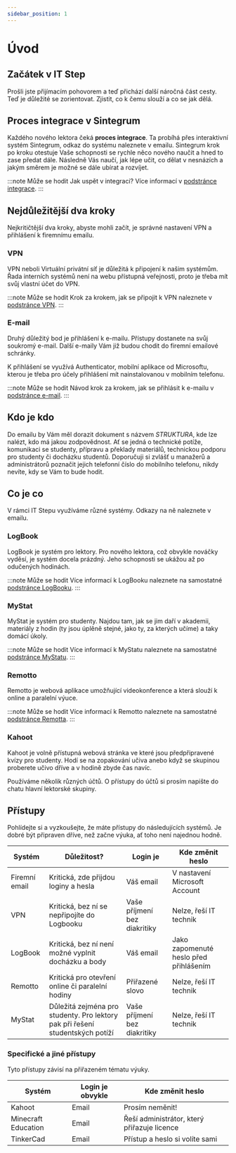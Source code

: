 ```yaml
---
sidebar_position: 1
---
```


# Úvod

## Začátek v IT Step

Prošli jste přijímacím pohovorem a teď přichází další náročná část cesty. Teď je důležité se zorientovat. Zjistit, co k čemu slouží a co se jak dělá.

## Proces integrace v Sintegrum

Každého nového lektora čeká **proces integrace**. Ta probíhá přes interaktivní systém Sintegrum, odkaz do systému naleznete v emailu. Sintegrum krok po kroku otestuje Vaše schopnosti se rychle něco nového naučit a hned to zase předat dále. Následně Vás naučí, jak lépe učit, co dělat v nesnázích a jakým směrem je možné se dále ubírat a rozvíjet.

:::note Může se hodit
Jak uspět v integraci? Více informací v [podstránce integrace](sintegrum).
:::

## Nejdůležitější dva kroky

Nejkritičtější dva kroky, abyste mohli začít, je správné nastavení VPN a přihlášení k firemnímu emailu.

### VPN

VPN neboli Virtuální privátní síť je důležitá k připojení k našim systémům. Řada interních systémů není na webu přístupná veřejnosti, proto je třeba mít svůj vlastní účet do VPN.

:::note Může se hodit
Krok za krokem, jak se připojit k VPN naleznete v [podstránce VPN](vpn).
:::

### E-mail

Druhý důležitý bod je přihlášení k e-mailu. Přístupy dostanete na svůj soukromý e-mail. Další e-maily Vám již budou chodit do firemní emailové schránky.

K přihlášení se využívá Authenticator, mobilní aplikace od Microsoftu, kterou je třeba pro účely přihlášení mít nainstalovanou v mobilním telefonu.

:::note Může se hodit
Návod krok za krokem, jak se přihlásit k e-mailu v [podstránce e-mail](email).
:::

## Kdo je kdo

Do emailu by Vám měl dorazit dokument s názvem _STRUKTURA_, kde lze nalézt, kdo má jakou zodpovědnost. Ať se jedná o technické potíže, komunikaci se studenty, přípravu a překlady materiálů, technickou podporu pro studenty či docházku studentů. Doporučuji si zvlášť u manažerů a administrátorů poznačit jejich telefonní číslo do mobilního telefonu, nikdy nevíte, kdy se Vám to bude hodit.

## Co je co

V rámci IT Stepu využíváme různé systémy. Odkazy na ně naleznete v emailu.

### LogBook

LogBook je systém pro lektory. Pro nového lektora, což obvykle nováčky vyděsí, je systém docela prázdný. Jeho schopnosti se ukážou až po odučených hodinách.

:::note Může se hodit
Více informací k LogBooku naleznete na samostatné [podstránce LogBooku](logbook).
:::

### MyStat

MyStat je systém pro studenty. Najdou tam, jak se jim daří v akademii, materiály z hodin (ty jsou úplěně stejné, jako ty, za kterých učíme) a taky domácí úkoly.

:::note Může se hodit
Více informací k MyStatu naleznete na samostatné [podstránce MyStatu](mystat).
:::

### Remotto

Remotto je webová aplikace umožňující videokonference a která slouží k online a paralelní výuce.

:::note Může se hodit
Více informací k Remotto naleznete na samostatné [podstránce Remotta](remotto).
:::

### Kahoot

Kahoot je volně přístupná webová stránka ve které jsou předpřipravené kvízy pro studenty. Hodí se na zopakování učiva anebo když se skupinou proberete učivo dříve a v hodině zbyde čas navíc.

Používáme několik různých účtů. O přístupy do účtů si prosím napište do chatu hlavní lektorské skupiny.

## Přístupy

Pohlídejte si a vyzkoušejte, že máte přístupy do následujících systémů. Je dobré být připraven dříve, než začne výuka, ať toho není najednou hodně.

| Systém        | Důležitost?                                                                   | Login je                     | Kde změnit heslo                       |
| ------------- | ----------------------------------------------------------------------------- | ---------------------------- | -------------------------------------- |
| Firemní email | Kritická, zde přijdou loginy a hesla                                          | Váš email                    | V nastavení Microsoft Account          |
| VPN           | Kritická, bez ní se nepřipojíte do Logbooku                                   | Vaše příjmení bez diakritiky | Nelze, řeší IT technik                 |
| LogBook       | Kritická, bez ní není možné vyplnit docházku a body                           | Váš email                    | Jako zapomenuté heslo před přihlášením |
| Remotto       | Kritická pro otevření online či paralelní hodiny                              | Přiřazené slovo              | Nelze, řeší IT technik                 |
| MyStat        | Důležitá zejména pro studenty. Pro lektory pak při řešení studentských potíží | Vaše příjmení bez diakritiky | Nelze, řeší IT technik                 |

### Specifické a jiné přístupy

Tyto přístupy závisí na přiřazeném tématu výuky.

| Systém              | Login je obvykle | Kde změnit heslo                            |
| ------------------- | ---------------- | ------------------------------------------- |
| Kahoot              | Email            | Prosím neměnit!                             |
| Minecraft Education | Email            | Řeší administrátor, který přiřazuje licence |
| TinkerCad           | Email            | Přístup a heslo si volíte sami              |
